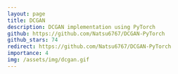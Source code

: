```yaml
---
layout: page
title: DCGAN
description: DCGAN implementation using PyTorch
github: https://github.com/Natsu6767/DCGAN-PyTorch
github_stars: 74
redirect: https://github.com/Natsu6767/DCGAN-PyTorch
importance: 4
img: /assets/img/dcgan.gif
---
```

